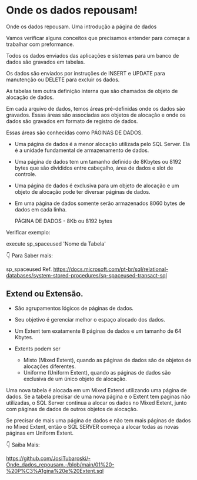 # Onde os dados repousam!

Onde os dados repousam. Uma introdução a página de dados

Vamos verificar alguns conceitos que precisamos entender para começar a trabalhar com preformance.

Todos os dados enviados das aplicações e sistemas para um banco de dados são gravados em tabelas.

Os dados são enviados por instruções de INSERT e UPDATE para manutenção ou DELETE para excluir os dados.

As tabelas tem outra definição interna que são chamados de objeto de alocação de dados.

Em cada arquivo de dados, temos áreas pré-definidas onde os dados são gravados. Essas áreas são associadas aos objetos de alocação e onde os dados
são gravados em formato de registro de dados.

Essas áreas são conhecidas como PÁGINAS DE DADOS.

- Uma página de dados é a menor alocação utilizada pelo SQL Server.
  Ela é a unidade fundamental de armazenamento de dados.

- Uma página de dados tem um tamanho definido de 8Kbytes ou 8192 bytes que são divididos entre cabeçalho, área de dados e slot de controle.
- Uma página de dados é exclusiva para um objeto de alocação e um objeto de alocação pode ter diversar páginas de dados.
- Em uma página de dados somente serão armazenados 8060 bytes de dados em cada linha.

  PÁGINA DE DADOS - 8Kb ou 8192 bytes 

Verificar exemplo: 

execute sp_spaceused 'Nome da Tabela' 


👇 Para Saber mais:

sp_spaceused
Ref. https://docs.microsoft.com/pt-br/sql/relational-databases/system-stored-procedures/sp-spaceused-transact-sql

## Extend ou Extensão.

- São agrupamentos lógicos de páginas de dados.
- Seu objetivo é gerenciar melhor o espaço alocado dos dados.
- Um Extent tem exatamente 8 páginas de dados e um tamanho de 64 Kbytes.

- Extents podem ser
   - Misto (Mixed Extent), quando as páginas de dados são de objetos de alocações diferentes.
   - Uniforme (Uniform Extent), quando as páginas de dados são exclusiva de um único objeto de alocação.
 
Uma nova tabela é alocada em um Mixed Extend utilizando uma página de dados. Se a tabela precisar de uma nova
página e o Extent tem paginas não utilizadas, o SQL Server continua a alocar os dados no Mixed Extent, junto com
páginas de dados de outros objetos de alocação.

Se precisar de mais uma página de dados e não tem mais páginas de dados no Mixed Extent, então o SQL SERVER começa a 
alocar todas as novas páginas em Uniform Extent. 

👇 Saiba Mais:

https://github.com/JosiTubaroski/-Onde_dados_repousam.-/blob/main/01%20-%20P%C3%A1gina%20e%20Extent.sql

  
    
